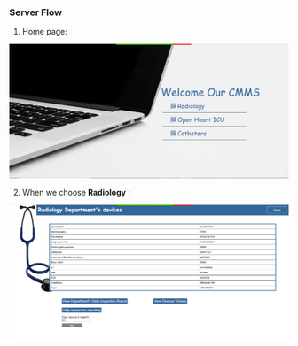### Server Flow

1) Home page:



![image](images/screen1.PNG)



2) When we choose **Radiology** :

![picture](images/screen2.PNG)

